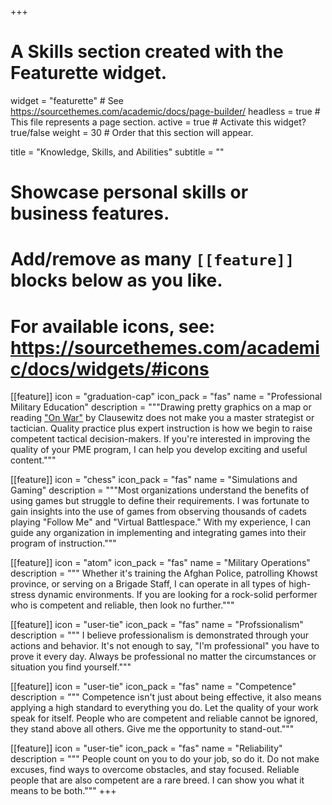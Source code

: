 +++
# A Skills section created with the Featurette widget.
widget = "featurette"  # See https://sourcethemes.com/academic/docs/page-builder/
headless = true  # This file represents a page section.
active = true  # Activate this widget? true/false
weight = 30  # Order that this section will appear.

title = "Knowledge, Skills, and Abilities"
subtitle = ""

# Showcase personal skills or business features.
# 
# Add/remove as many `[[feature]]` blocks below as you like.
# 
# For available icons, see: https://sourcethemes.com/academic/docs/widgets/#icons

[[feature]]
  icon = "graduation-cap"
  icon_pack = "fas"
  name = "Professional Military Education"
  description = """Drawing pretty graphics on a map or reading ["On War"](https://thestrategybridge.org/the-bridge/2017/11/12/the-trinity-and-the-law-of-war) by Clausewitz does not make you a master strategist or tactician.  Quality practice plus expert instruction is how we begin to raise competent tactical decision-makers.  If you're interested in improving the quality of your PME program, I can help you develop exciting and useful content.""" 

[[feature]]
  icon = "chess"
  icon_pack = "fas"
  name = "Simulations and Gaming"
  description = """Most organizations understand the benefits of using games but struggle to define their requirements.  I was fortunate to gain insights into the use of games from observing thousands of cadets playing "Follow Me" and "Virtual Battlespace."  With my experience, I can guide any organization in implementing and integrating games into their program of instruction."""  

  [[feature]]
  icon = "atom"
  icon_pack = "fas"
  name = "Military Operations"
  description = """ Whether it's training the Afghan Police, patrolling Khowst province, or serving on a Brigade Staff, I can operate in all types of high-stress dynamic environments.  If you are looking for a rock-solid performer who is competent and reliable, then look no further."""  
  
 [[feature]]
  icon = "user-tie"
  icon_pack = "fas"
  name = "Profssionalism"
  description = """ I believe professionalism is demonstrated through your actions and behavior. It's not enough to say, "I'm professional" you have to prove it every day. Always be professional no matter the circumstances or situation you find yourself."""

 [[feature]]
  icon = "user-tie"
  icon_pack = "fas"
  name = "Competence"
  description = """ Competence isn't just about being effective, it also means applying a high standard to everything you do.  Let the quality of your work speak for itself.  People who are competent and reliable cannot be ignored, they stand above all others.  Give me the opportunity to stand-out."""

[[feature]]
  icon = "user-tie"
  icon_pack = "fas"
  name = "Reliability"
  description = """ People count on you to do your job, so do it.  Do not make excuses, find ways to overcome obstacles, and stay focused.  Reliable people that are also competent are a rare breed.  I can show you what it means to be both."""
+++
